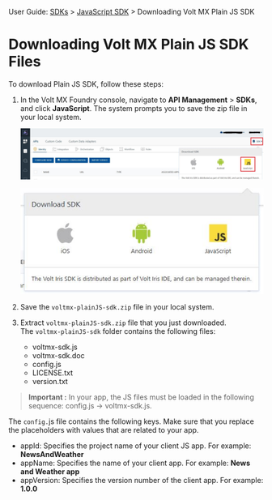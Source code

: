 
User Guide: [SDKs](../Foundry_SDKs.md) > [JavaScript SDK](Installing_JS_SDK.md) > Downloading Volt MX Plain JS SDK

# Downloading Volt MX Plain JS SDK Files

To download Plain JS SDK, follow these steps:

1.  In the Volt MX Foundry console, navigate to **API Management** > **SDKs**, and click **JavaScript**. The system prompts you to save the zip file in your local system.

    ![](../Resources/Images/JS/SDKJS_594x228.png)

    ![](../Resources/Images/OnPrem/JavaScript-SDKs_595x162.png)

2.  Save the `voltmx-plainJS-sdk.zip` file in your local system.
3.  Extract `voltmx-plainJS-sdk.zip` file that you just downloaded.  
    The `voltmx-plainJS-sdk` folder contains the following files:
    - voltmx-sdk.js
    - voltmx-sdk.doc
    - config.js
    - LICENSE.txt
    - version.txt

>**Important :** In your app, the JS files must be loaded in the following sequence: config.js → voltmx-sdk.js.

The `config.`js file contains the following keys. Make sure that you replace the placeholders with values that are related to your app.

* appId: Specifies the project name of your client JS app. For example: <b>NewsAndWeather</b>
* appName: Specifies the name of your client app. For example: <b>News and Weather app</b>
* appVersion: Specifies the version number of the client app. For example: <b>1.0.0</b>